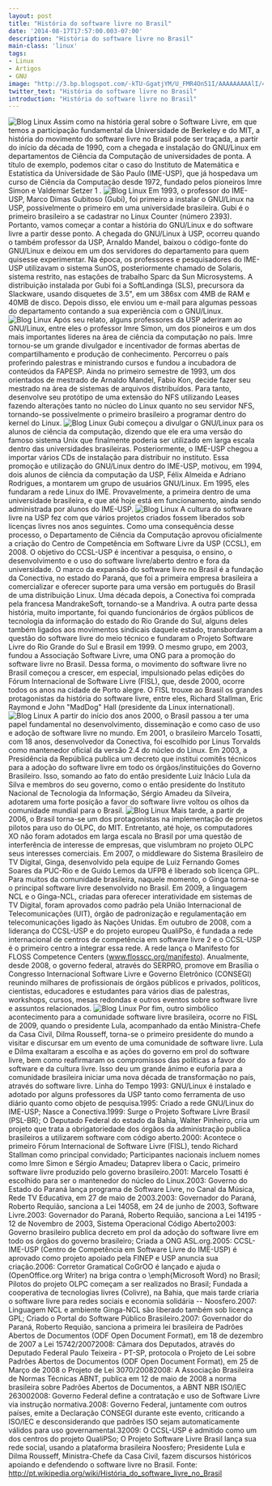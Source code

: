 ```yaml
---
layout: post
title: "História do software livre no Brasil"
date: '2014-08-17T17:57:00.003-07:00'
description: "História do software livre no Brasil"
main-class: 'linux'
tags:
- Linux
- Artigos
- GNU
image: "http://3.bp.blogspot.com/-kTU-GgatjYM/U_FMR4On51I/AAAAAAAAAlI/4qp1W60bg_M/s72-c/brasil-gnu-linux.gif"
twitter_text: "História do software livre no Brasil"
introduction: "História do software livre no Brasil"
---
```

![Blog Linux](http://3.bp.blogspot.com/-kTU-GgatjYM/U_FMR4On51I/AAAAAAAAAlI/4qp1W60bg_M/s1600/brasil-gnu-linux.gif "Blog Linux")
Assim como na história geral sobre o Software Livre, em que temos a participação fundamental da Universidade de Berkeley e do MIT, a história do movimento do software livre no Brasil pode ser traçada, a partir do início da década de 1990, com a chegada e instalação do GNU/Linux em departamentos de Ciência da Computação de universidades de ponta. A título de exemplo, podemos citar o caso do Instituto de Matemática e Estatística da Universidade de São Paulo (IME-USP), que já hospedava um curso de Ciência da Computação desde 1972, fundado pelos pioneiros Imre Simon e Valdemar Setzer 1 .
![Blog Linux](http://4.bp.blogspot.com/-PnopLCdu7T4/U_FMucrQkxI/AAAAAAAAAlo/kv02-QRRF1s/s1600/tux-51.png "Blog Linux")
Em 1993, o professor do IME-USP, Marco Dimas Gubitoso (Gubi), foi primeiro a instalar o GNU/Linux na USP, possivelmente o primeiro em uma universidade brasileira. Gubi é o primeiro brasileiro a se cadastrar no Linux Counter (número 2393). Portanto, vamos começar a contar a história do GNU/Linux e do software livre a partir desse ponto. A chegada do GNU/Linux à USP, ocorreu quando o também professor da USP, Arnaldo Mandel, baixou o código-fonte do GNU/Linux e deixou em um dos servidores do departamento para quem quisesse experimentar. Na época, os professores e pesquisadores do IME-USP utilizavam o sistema SunOS, posteriormente chamado de Solaris, sistema restrito, nas estações de trabalho Sparc da Sun Microsystems. A distribuição instalada por Gubi foi a SoftLandinga (SLS), precursora da Slackware, usando disquetes de 3.5", em um 386sx com 4MB de RAM e 40MB de disco. Depois disso, ele enviou um e-mail para algumas pessoas do departamento contando a sua experiência com o GNU/Linux.
![Blog Linux](http://1.bp.blogspot.com/-TZsNI_R4ebk/U_FMtn2QMzI/AAAAAAAAAlg/uc3byKcn9ko/s1600/spell-brasil-tux-6275.png "Blog Linux")
Após seu relato, alguns professores da USP aderiram ao GNU/Linux, entre eles o professor Imre Simon, um dos pioneiros e um dos mais importantes líderes na área de ciência da computação no país. Imre tornou-se um grande divulgador e incentivador de formas abertas de compartilhamento e produção de conhecimento. Percorreu o país proferindo palestras e ministrando cursos e fundou a incubadora de conteúdos da FAPESP. Ainda no primeiro semestre de 1993, um dos orientados de mestrado de Arnaldo Mandel, Fabio Kon, decide fazer seu mestrado na área de sistemas de arquivos distribuídos. Para tanto, desenvolve seu protótipo de uma extensão do NFS utilizando Leases fazendo alterações tanto no núcleo do Linux quanto no seu servidor NFS, tornando-se possivelmente o primeiro brasileiro a programar dentro do kernel do Linux.
![Blog Linux](http://2.bp.blogspot.com/-9erlp0WubPM/U_FMtbrp-ZI/AAAAAAAAAlc/zI361nR-e30/s1600/logo_conectiva.jpg "Blog Linux")
Gubi começou a divulgar o GNU/Linux para os alunos de ciência da computação, dizendo que ele era uma versão do famoso sistema Unix que finalmente poderia ser utilizado em larga escala dentro das universidades brasileiras. Posteriormente, o IME-USP chegou a importar vários CDs de instalação para distribuir no instituto. Essa promoção e utilização do GNU/Linux dentro do IME-USP, motivou, em 1994, dois alunos de ciência da computação da USP, Félix Almeida e Adriano Rodrigues, a montarem um grupo de usuários GNU/Linux. Em 1995, eles fundaram a rede Linux do IME. Provavelmente, a primeira dentro de uma universidade brasileira, e que até hoje está em funcionamento, ainda sendo administrada por alunos do IME-USP.
![Blog Linux](http://4.bp.blogspot.com/-wDErt5sGqtA/U_FMtrgBAhI/AAAAAAAAAlY/DR2V2ZS1dqs/s1600/linux-brasil.jpg "Blog Linux")
A cultura do software livre na USP fez com que vários projetos criados fossem liberados sob licenças livres nos anos seguintes. Como uma consequência desse processo, o Departamento de Ciência da Computação aprovou oficialmente a criação do Centro de Competência em Software Livre da USP (CCSL), em 2008. O objetivo do CCSL-USP é incentivar a pesquisa, o ensino, o desenvolvimento e o uso do software livre/aberto dentro e fora da universidade.
O marco da expansão do software livre no Brasil é a fundação da Conectiva, no estado do Paraná, que foi a primeira empresa brasileira a comercializar e oferecer suporte para uma versão em português do Brasil de uma distribuição Linux. Uma década depois, a Conectiva foi comprada pela francesa MandrakeSoft, tornando-se a Mandriva. A outra parte dessa história, muito importante, foi quando funcionários de órgãos públicos de tecnologia da informação do estado do Rio Grande do Sul, alguns deles também ligados aos movimentos sindicais daquele estado, transbordaram a questão do software livre do meio técnico e fundaram o Projeto Software Livre do Rio Grande do Sul e Brasil em 1999. O mesmo grupo, em 2003, fundou a Associação Software Livre, uma ONG para a promoção do software livre no Brasil. Dessa forma, o movimento do software livre no Brasil começou a crescer, em especial, impulsionado pelas edições do Fórum Internacional de Software Livre (FISL), que, desde 2000, ocorre todos os anos na cidade de Porto alegre. O FISL trouxe ao Brasil os grandes protagonistas da história do software livre, entre eles, Richard Stallman, Eric Raymond e John "MadDog" Hall (presidente da Linux international).
![Blog Linux](http://1.bp.blogspot.com/-H1oulvA2GkI/U_FOoLTKsrI/AAAAAAAAAl0/HA8hLXT9-M8/s1600/brasil-flag.jpg "Blog Linux")
A partir do início dos anos 2000, o Brasil passou a ter uma papel fundamental no desenvolvimento, disseminação e como caso de uso e adoção de software livre no mundo. Em 2001, o brasileiro Marcelo Tosatti, com 18 anos, desenvolvedor da Conectiva, foi escolhido por Linus Torvalds como mantenedor oficial da versão 2.4 do núcleo do Linux. Em 2003, a Presidência da República publica um decreto que institui comitês técnicos para a adoção do software livre em todo os órgãos/instituições do Governo Brasileiro. Isso, somando ao fato do então presidente Luiz Inácio Lula da Silva e membros do seu governo, como o então presidente do Instituto Nacional de Tecnologia da Informação, Sérgio Amadeu da Silveira, adotarem uma forte posição a favor do software livre voltou os olhos da comunidade mundial para o Brasil.
![Blog Linux](http://3.bp.blogspot.com/-GQP2NHaIWP0/U_FOpyurAXI/AAAAAAAAAl8/PI33ea8xeRc/s1600/7bHA3.png "Blog Linux")
Mais tarde, a partir de 2006, o Brasil torna-se um dos protagonistas na implementação de projetos pilotos para uso do OLPC, do MIT. Entretanto, até hoje, os computadores XO não foram adotados em larga escala no Brasil por uma questão de interferência de interesse de empresas, que vislumbram no projeto OLPC seus interesses comerciais. Em 2007, o middleware do Sistema Brasileiro de TV Digital, Ginga, desenvolvido pela equipe de Luiz Fernando Gomes Soares da PUC-Rio e de Guido Lemos da UFPB é liberado sob licença GPL. Para muitos da comunidade brasileira, naquele momento, o Ginga torna-se o principal software livre desenvolvido no Brasil. Em 2009, a linguagem NCL e o Ginga-NCL, criadas para oferecer interatividade em sistemas de TV Digital, foram aprovados como padrão pela União Internacional de Telecomunicações (UIT), órgão de padronização e regulamentação em telecomunicações ligado às Nações Unidas. Em outubro de 2008, com a liderança do CCSL-USP e do projeto europeu QualiPSo, é fundada a rede internacional de centros de competência em software livre 2 e o CCSL-USP é o primeiro centro a integrar essa rede. A rede lança o Manifesto for FLOSS Competence Centers (www.flosscc.org/manifesto).
Anualmente, desde 2008, o governo federal, através do SERPRO, promove em Brasília o Congresso Internacional Software Livre e Governo Eletrônico (CONSEGI) reunindo milhares de profissionais de órgãos públicos e privados, políticos, cientistas, educadores e estudantes para vários dias de palestras, workshops, cursos, mesas redondas e outros eventos sobre software livre e assuntos relacionados.
![Blog Linux](http://2.bp.blogspot.com/-Ti_wrNW5cts/U_FOp7K8iXI/AAAAAAAAAmA/ZjoydCWMTQs/s1600/logo_PSL-Brasil.png "Blog Linux")
Por fim, outro simbólico acontecimento para a comunidade software livre brasileira, ocorre no FISL de 2009, quando o presidente Lula, acompanhado da então Ministra-Chefe da Casa Civil, Dilma Rousseff, torna-se o primeiro presidente do mundo a visitar e discursar em um evento de uma comunidade de software livre. Lula e Dilma exaltaram a escolha e as ações do governo em prol do software livre, bem como reafirmaram os compromissos das políticas a favor do software e da cultura livre. Isso deu um grande ânimo e euforia para a comunidade brasileira iniciar uma nova década de transformação no país, através do software livre.
Linha do Tempo
1993: GNU/Linux é instalado e adotado por alguns professores da USP tanto como ferramenta de uso diário quanto como objeto de pesquisa.1995: Criado a rede GNU/Linux do IME-USP; Nasce a Conectiva.1999: Surge o Projeto Software Livre Brasil (PSL-BR); O Deputado Federal do estado da Bahia, Walter Pinheiro, cria um projeto que trata a obrigatoriedade dos órgãos da administração publica brasileiros a utilizarem software com código aberto.2000: Acontece o primeiro Fórum Internacional de Software Livre (FISL), tendo Richard Stallman como principal convidado; Participantes nacionais incluem nomes como Imre Simon e Sérgio Amadeu; Dataprev libera o Cacic, primeiro software livre produzido pelo governo brasileiro.2001: Marcelo Tosatti é escolhido para ser o mantenedor do núcleo do Linux.2003: Governo do Estado do Paraná lança programa de Software Livre, no Canal da Música, Rede TV Educativa, em 27 de maio de 2003.2003: Governador do Paraná, Roberto Requião, sanciona a Lei 14058, em 24 de junho de 2003, Software Livre.2003: Governador do Paraná, Roberto Requião, sanciona a Lei 14195 - 12 de Novembro de 2003, Sistema Operacional Código Aberto2003: Governo brasileiro publica decreto em prol da adoção do software livre em todo os órgãos do governo brasileiro; Criada a ONG ASL.org.2005: CCSL-IME-USP (Centro de Competência em Software Livre do IME-USP) é aprovado como projeto apoiado pela FINEP e USP anuncia sua criação.2006: Corretor Gramatical CoGrOO é lançado e ajuda o (OpenOffice.org Writer) na briga contra o \emph{Microsoft Word} no Brasil; Pilotos do projeto OLPC começam a ser realizados no Brasil; Fundada a cooperativa de tecnologias livres (Colivre), na Bahia, que mais tarde criaria o software livre para redes sociais e economia solidária -- Noosfero.2007: Linguagem NCL e ambiente Ginga-NCL são liberado também sob licença GPL; Criado o Portal do Software Público Brasileiro.2007: Governador do Paraná, Roberto Requião, sanciona a primeira lei brasileira de Padrões Abertos de Documentos (ODF Open Document Format), em 18 de dezembro de 2007 a Lei 15742/20072008: Câmara dos Deputados, através do Deputado Federal Paulo Teixeira - PT-SP, protocola o Projeto de Lei sobre Padrões Abertos de Documentos (ODF Open Document Format), em 25 de Março de 2008 o Projeto de Lei 3070/20082008: A Associação Brasileira de Normas Técnicas ABNT, publica em 12 de maio de 2008 a norma brasileira sobre Padrões Abertos de Documentos, a ABNT NBR ISO/IEC 263002008: Governo Federal define a contratação e uso de Software Livre via instrução normativa.2008: Governo Federal, juntamente com outros países, emite a Declaração CONSEGI durante este evento, criticando a ISO/IEC e desconsiderando que padrões ISO sejam automaticamente válidos para uso governamental.32009: O CCSL-USP é admitido como um dos centros do projeto QualiPSo; O Projeto Software Livre Brasil lança sua rede social, usando a plataforma brasileira Noosfero; Presidente Lula e Dilma Rousseff, Ministra-Chefe da Casa Civil, fazem discursos históricos apoiando e defendendo o software livre no Brasil.
Fonte: http://pt.wikipedia.org/wiki/História_do_software_livre_no_Brasil

